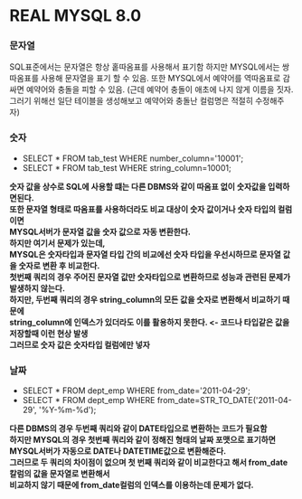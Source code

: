 # REAL MYSQL 8.0

### 문자열
SQL표준에서는 문자열은 항상 홑따옴표를 사용해서 표기함 하지만 MYSQL에서는 쌍따옴표를 사용해 문자열을 표기 할 수 있음.
또한 MYSQL에서 예약어를 역따옴표로 감싸면 예약어와 충돌을 피할 수 있음. 
(근데 예약어 충돌이 애초에 나지 않게 이름을 짓자. 
그러기 위해선 일단 테이블을 생성해보고 예약어와 충돌난 컬럼명은 적절히 수정해주자)

### 숫자
- SELECT * FROM tab_test WHERE number_column='10001';
- SELECT * FROM tab_test WHERE string_column=10001;

**숫자 값을 상수로 SQL에 사용할 떄는 다른 DBMS와 같이 따옴표 없이 숫자값을 입력하면된다.  
또한 문자열 형태로 따옴표를 사용하더라도 비교 대상이 숫자 값이거나 숫자 타입의 컬럼이면  
MYSQL서버가 문자열 값을 숫자 값으로 자동 변환한다.  
하지만 여기서 문제가 있는데,  
MYSQL은 숫자타입과 문자열 타입 간의 비교에선 숫자 타입을 우선시하므로 문자열 값을 숫자로 변환 후 비교한다.  
첫번째 쿼리의 경우 주어진 문자열 값만 숫자타입으로 변환하므로 성능과 관련된 문제가 발생하지 않는다.  
하지만, 두번째 쿼리의 경우 string_column의 모든 값을 숫자로 변환해서 비교하기 때문에  
string_column에 인덱스가 있더라도 이를 활용하지 못한다. <- 코드나 타입같은 값을 저장할때 이런 현상 발생  
그러므로 숫자 값은 숫자타입 컬럼에만 넣자**  

### 날짜
- SELECT * FROM dept_emp WHERE from_date='2011-04-29';
- SELECT * FROM dept_emp WHERE from_date=STR_TO_DATE('2011-04-29', '%Y-%m-%d');

**다른 DBMS의 경우 두번째 쿼리와 같이 DATE타입으로 변환하는 코드가 필요함  
하지만 MYSQL의 경우 첫번째 쿼리와 같이 정해진 형태의 날짜 포맷으로 표기하면  
MYSQL서버가 자동으로 DATE나 DATETIME값으로 변환해준다.  
그러므로 두 쿼리의 차이점이 없으며 첫 번째 쿼리와 같이 비교한다고 해서 from_date 칼럼의 값을 문자열로 변환해서  
비교하지 않기 때문에 from_date컬럼의 인덱스를 이용하는데 문제가 없다.**  
